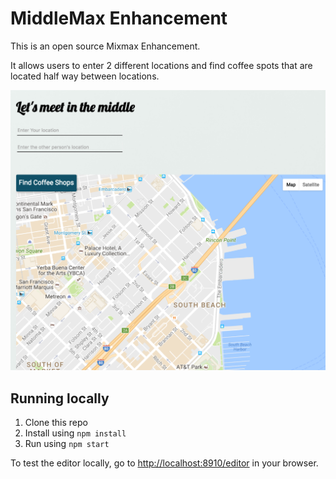 # MiddleMax Enhancement

This is an open source Mixmax Enhancement.

It allows users to enter 2 different locations and find coffee spots that are located half way between locations.

![pop-up image](public/img/middlemax-pop-up.png)

## Running locally

1. Clone this repo
2. Install using `npm install`
3. Run using `npm start`

To test the editor locally, go to <http://localhost:8910/editor> in your browser.

